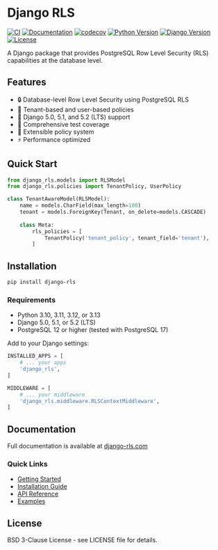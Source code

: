 # Django RLS

[![CI](https://github.com/kdpisda/django-rls/actions/workflows/ci.yml/badge.svg)](https://github.com/kdpisda/django-rls/actions/workflows/ci.yml)
[![Documentation](https://github.com/kdpisda/django-rls/actions/workflows/deploy-docs.yml/badge.svg)](https://django-rls.com)
[![codecov](https://codecov.io/gh/kdpisda/django-rls/branch/main/graph/badge.svg)](https://codecov.io/gh/kdpisda/django-rls)
[![Python Version](https://img.shields.io/badge/python-3.10%20%7C%203.11%20%7C%203.12%20%7C%203.13-blue.svg)](https://pypi.org/project/django-rls/)
[![Django Version](https://img.shields.io/badge/django-5.0%20%7C%205.1%20%7C%205.2-blue.svg)](https://www.djangoproject.com/)
[![License](https://img.shields.io/badge/license-BSD%203--Clause-blue.svg)](LICENSE)

A Django package that provides PostgreSQL Row Level Security (RLS) capabilities at the database level.

## Features

- 🔒 Database-level Row Level Security using PostgreSQL RLS
- 🏢 Tenant-based and user-based policies
- 🔧 Django 5.0, 5.1, and 5.2 (LTS) support
- 🧪 Comprehensive test coverage
- 📖 Extensible policy system
- ⚡ Performance optimized

## Quick Start

```python
from django_rls.models import RLSModel
from django_rls.policies import TenantPolicy, UserPolicy

class TenantAwareModel(RLSModel):
    name = models.CharField(max_length=100)
    tenant = models.ForeignKey(Tenant, on_delete=models.CASCADE)
    
    class Meta:
        rls_policies = [
            TenantPolicy('tenant_policy', tenant_field='tenant'),
        ]
```

## Installation

```bash
pip install django-rls
```

### Requirements

- Python 3.10, 3.11, 3.12, or 3.13
- Django 5.0, 5.1, or 5.2 (LTS)
- PostgreSQL 12 or higher (tested with PostgreSQL 17)

Add to your Django settings:

```python
INSTALLED_APPS = [
    # ... your apps
    'django_rls',
]

MIDDLEWARE = [
    # ... your middleware
    'django_rls.middleware.RLSContextMiddleware',
]
```

## Documentation

Full documentation is available at [django-rls.com](https://django-rls.com)

### Quick Links

- [Getting Started](https://django-rls.com/docs/intro)
- [Installation Guide](https://django-rls.com/docs/installation)
- [API Reference](https://django-rls.com/docs/api-reference)
- [Examples](https://django-rls.com/docs/examples/basic-usage)

## License

BSD 3-Clause License - see LICENSE file for details.